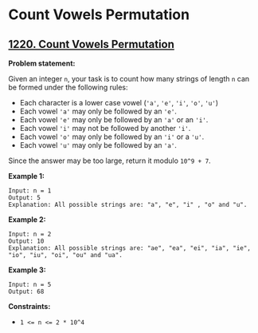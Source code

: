 # Count Vowels Permutation

## [1220. Count Vowels Permutation](https://leetcode.com/problems/count-vowels-permutation/)

**Problem statement:**

Given an integer `n`, your task is to count how many strings of length `n` can be formed under the following rules:

* Each character is a lower case vowel (`'a'`, `'e'`, `'i'`, `'o'`, `'u'`)
* Each vowel `'a'` may only be followed by an `'e'`.
* Each vowel `'e'` may only be followed by an `'a'` or an `'i'`.
* Each vowel `'i'` may not be followed by another `'i'`.
* Each vowel `'o'` may only be followed by an `'i'` or a `'u'`.
* Each vowel `'u'` may only be followed by an `'a'`.

Since the answer may be too large, return it modulo `10^9 + 7`.

**Example 1:**

```
Input: n = 1
Output: 5
Explanation: All possible strings are: "a", "e", "i" , "o" and "u".
```

**Example 2:**

```
Input: n = 2
Output: 10
Explanation: All possible strings are: "ae", "ea", "ei", "ia", "ie", "io", "iu", "oi", "ou" and "ua".
```

**Example 3:**

```
Input: n = 5
Output: 68
```

**Constraints:**

* `1 <= n <= 2 * 10^4`
